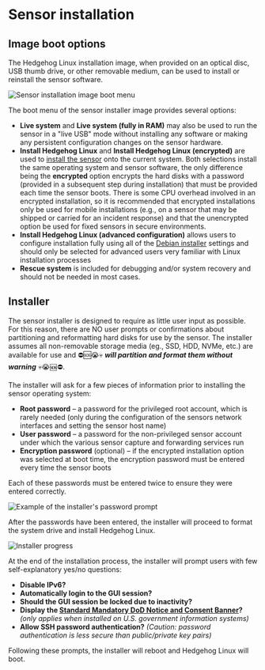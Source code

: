 # <a name="HedgehogInstallation"></a>Sensor installation

## <a name="HedgehogBootOptions"></a>Image boot options

The Hedgehog Linux installation image, when provided on an optical disc, USB thumb drive, or other removable medium, can be used to install or reinstall the sensor software.

![Sensor installation image boot menu](./images/hedgehog/images/boot_options.png)

The boot menu of the sensor installer image provides several options:

* **Live system** and **Live system (fully in RAM)** may also be used to run the sensor in a "live USB" mode without installing any software or making any persistent configuration changes on the sensor hardware.
* **Install Hedgehog Linux** and **Install Hedgehog Linux (encrypted)** are used to [install the sensor](#HedgehogInstaller) onto the current system. Both selections install the same operating system and sensor software, the only difference being the **encrypted** option encrypts the hard disks with a password (provided in a subsequent step during installation) that must be provided each time the sensor boots. There is some CPU overhead involved in an encrypted installation, so it is recommended that encrypted installations only be used for mobile installations (e.g., on a sensor that may be shipped or carried for an incident response) and that the unencrypted option be used for fixed sensors in secure environments.
* **Install Hedgehog Linux (advanced configuration)** allows users to configure installation fully using all of the [Debian installer](https://www.debian.org/releases/stable/amd64/) settings and should only be selected for advanced users very familiar with Linux installation processes
* **Rescue system** is included for debugging and/or system recovery and should not be needed in most cases.

## <a name="HedgehogInstaller"></a>Installer

The sensor installer is designed to require as little user input as possible. For this reason, there are NO user prompts or confirmations about partitioning and reformatting hard disks for use by the sensor. The  installer assumes all non-removable storage media (eg., SSD, HDD, NVMe, etc.) are available for use and ⛔🆘😭💀 ***will partition and format them without warning*** 💀😭🆘⛔.

The installer will ask for a few pieces of information prior to installing the sensor operating system:

* **Root password** – a password for the privileged root account, which is rarely needed (only during the configuration of the sensors network interfaces and setting the sensor host name)
* **User password** – a password for the non-privileged sensor account under which the various sensor capture and forwarding services run
* **Encryption password** (optional) – if the encrypted installation option was selected at boot time, the encryption password must be entered every time the sensor boots

Each of these passwords must be entered twice to ensure they were entered correctly.

![Example of the installer's password prompt](./images/hedgehog/images/users_and_passwords.png)

After the passwords have been entered, the installer will proceed to format the system drive and install Hedgehog Linux.

![Installer progress](./images/hedgehog/images/installer_progress.png)

At the end of the installation process, the installer will prompt users with few self-explanatory yes/no questions:

* **Disable IPv6?**
* **Automatically login to the GUI session?**
* **Should the GUI session be locked due to inactivity?**
* **Display the [Standard Mandatory DoD Notice and Consent Banner](https://www.stigviewer.com/stig/application_security_and_development/2018-12-24/finding/V-69349)?** *(only applies when installed on U.S. government information systems)*
* **Allow SSH password authentication?** *(Caution: password authentication is less secure than public/private key pairs)*

Following these prompts, the installer will reboot and Hedgehog Linux will boot.